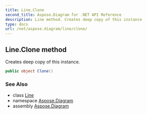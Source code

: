 ```yaml
---
title: Line.Clone
second_title: Aspose.Diagram for .NET API Reference
description: Line method. Creates deep copy of this instance
type: docs
url: /net/aspose.diagram/line/clone/
---
```

## Line.Clone method

Creates deep copy of this instance.

```csharp
public object Clone()
```

### See Also

* class [Line](../)
* namespace [Aspose.Diagram](../../line/)
* assembly [Aspose.Diagram](../../../)


